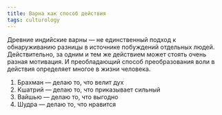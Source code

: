 ```yaml
---
title: Варна как способ действия
tags: culturology
---
```


Древние индийские варны — не единственный подход к обнаруживанию разницы в источнике побуждений отдельных людей. Действительно, за одним и тем же действием может стоять очень разная мотивация. И преобладающий способ преобразования воли в действия определяет многое в жизни человека. 

1. Брахман — делаю то, что велит дух
2. Кшатрий — делаю то, что приказывает сильный
3. Вайшью — делаю то, что выгодно
4. Шудра — делаю то, что нравится